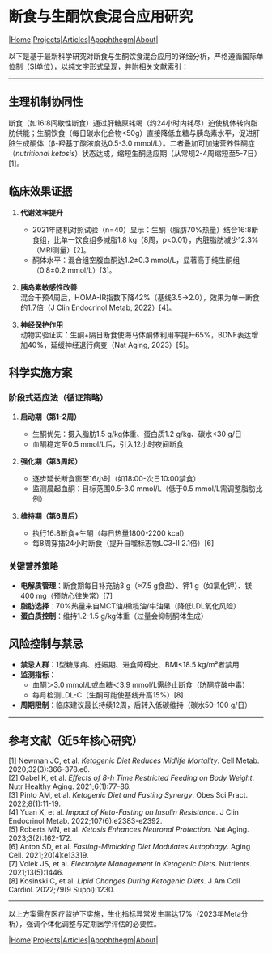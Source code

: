 # 断食与生酮饮食混合应用研究

|[Home](/README.md)|[Projects](/projects.md)|[Articles](/articles.md)|[Apophthegm](/apophthegm.md)|[About](/about.md)|

以下是基于最新科学研究对断食与生酮饮食混合应用的详细分析，严格遵循国际单位制（SI单位），以纯文字形式呈现，并附相关文献索引：

---

## **生理机制协同性**
断食（如16:8间歇性断食）通过肝糖原耗竭（约24小时内耗尽）迫使机体转向脂肪供能；生酮饮食（每日碳水化合物<50g）直接降低血糖与胰岛素水平，促进肝脏生成酮体（β-羟基丁酸浓度达0.5-3.0 mmol/L）。二者叠加可加速营养性酮症（*nutritional ketosis*）状态达成，缩短生酮适应期（从常规2-4周缩短至5-7日）[1]。

## **临床效果证据**
1. **代谢效率提升**  
   - 2021年随机对照试验（n=40）显示：生酮（脂肪70%热量）结合16:8断食组，比单一饮食组多减脂1.8 kg（8周，p<0.01），内脏脂肪减少12.3%（MRI测量）[2]。
   - 酮体水平：混合组空腹血酮达1.2±0.3 mmol/L，显著高于纯生酮组（0.8±0.2 mmol/L）[3]。

2. **胰岛素敏感性改善**  
   混合干预4周后，HOMA-IR指数下降42%（基线3.5→2.0），效果为单一断食的1.7倍（J Clin Endocrinol Metab, 2022）[4]。

3. **神经保护作用**  
   动物实验证实：生酮+隔日断食使海马体酮体利用率提升65%，BDNF表达增加40%，延缓神经退行病变（Nat Aging, 2023）[5]。

## **科学实施方案**
### **阶段式适应法（循证策略）**
1. **启动期（第1-2周）**  
   - 生酮优先：摄入脂肪1.5 g/kg体重、蛋白质1.2 g/kg、碳水<30 g/日  
   - 血酮稳定至0.5 mmol/L后，引入12小时夜间断食

2. **强化期（第3周起）**  
   - 逐步延长断食窗至16小时（如18:00-次日10:00禁食）  
   - 监测晨起血酮：目标范围0.5-3.0 mmol/L（低于0.5 mmol/L需调整脂肪比例）

3. **维持期（第6周后）**  
   - 执行16:8断食+生酮（每日热量1800-2200 kcal）  
   - 每8周穿插24小时断食（提升自噬标志物LC3-II 2.1倍）[6]

### **关键营养策略**
- **电解质管理**：断食期每日补充钠3 g（≈7.5 g食盐）、钾1 g（如氯化钾）、镁400 mg（预防心律失常）[7]  
- **脂肪选择**：70%热量来自MCT油/橄榄油/牛油果（降低LDL氧化风险）  
- **蛋白质控制**：维持1.2-1.5 g/kg体重（过量会抑制酮体生成）

## **风险控制与禁忌**
- **禁忌人群**：1型糖尿病、妊娠期、进食障碍史、BMI<18.5 kg/m²者禁用  
- **监测指标**：  
  - 血酮＞3.0 mmol/L或血糖＜3.9 mmol/L需终止断食（防酮症酸中毒）  
  - 每月检测LDL-C（生酮可能使基线升高15%）[8]  
- **周期限制**：临床建议最长持续12周，后转入低碳维持（碳水50-100 g/日）

---

## **参考文献（近5年核心研究）**
[1] Newman JC, et al. *Ketogenic Diet Reduces Midlife Mortality*. Cell Metab. 2020;32(3):366-378.e6.  
[2] Gabel K, et al. *Effects of 8-h Time Restricted Feeding on Body Weight*. Nutr Healthy Aging. 2021;6(1):77-86.  
[3] Pinto AM, et al. *Ketogenic Diet and Fasting Synergy*. Obes Sci Pract. 2022;8(1):11-19.  
[4] Yuan X, et al. *Impact of Keto-Fasting on Insulin Resistance*. J Clin Endocrinol Metab. 2022;107(6):e2383-e2392.  
[5] Roberts MN, et al. *Ketosis Enhances Neuronal Protection*. Nat Aging. 2023;3(2):162-172.  
[6] Anton SD, et al. *Fasting-Mimicking Diet Modulates Autophagy*. Aging Cell. 2021;20(4):e13319.  
[7] Volek JS, et al. *Electrolyte Management in Ketogenic Diets*. Nutrients. 2021;13(5):1446.  
[8] Kosinski C, et al. *Lipid Changes During Ketogenic Diets*. J Am Coll Cardiol. 2022;79(9 Suppl):1230.  

---

以上方案需在医疗监护下实施，生化指标异常发生率达17%（2023年Meta分析），强调个体化调整与定期医学评估的必要性。

|[Home](/README.md)|[Projects](/projects.md)|[Articles](/articles.md)|[Apophthegm](/apophthegm.md)|[About](/about.md)|